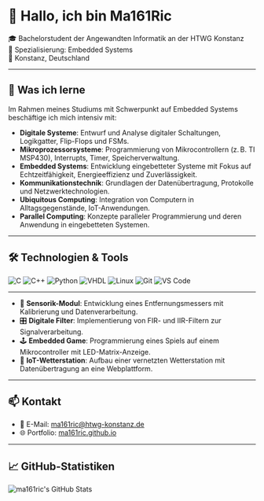 # 👋 Hallo, ich bin Ma161Ric

🎓 Bachelorstudent der Angewandten Informatik an der HTWG Konstanz  
🔧 Spezialisierung: Embedded Systems  
📍 Konstanz, Deutschland

---

## 🧠 Was ich lerne

Im Rahmen meines Studiums mit Schwerpunkt auf Embedded Systems beschäftige ich mich intensiv mit:

- **Digitale Systeme**: Entwurf und Analyse digitaler Schaltungen, Logikgatter, Flip-Flops und FSMs.
- **Mikroprozessorsysteme**: Programmierung von Mikrocontrollern (z. B. TI MSP430), Interrupts, Timer, Speicherverwaltung.
- **Embedded Systems**: Entwicklung eingebetteter Systeme mit Fokus auf Echtzeitfähigkeit, Energieeffizienz und Zuverlässigkeit.
- **Kommunikationstechnik**: Grundlagen der Datenübertragung, Protokolle und Netzwerktechnologien.
- **Ubiquitous Computing**: Integration von Computern in Alltagsgegenstände, IoT-Anwendungen.
- **Parallel Computing**: Konzepte paralleler Programmierung und deren Anwendung in eingebetteten Systemen.

---

## 🛠️ Technologien & Tools

![C](https://img.shields.io/badge/C-00599C?style=flat&logo=c&logoColor=white)
![C++](https://img.shields.io/badge/C++-00599C?style=flat&logo=c%2B%2B&logoColor=white)
![Python](https://img.shields.io/badge/Python-3776AB?style=flat&logo=python&logoColor=white)
![VHDL](https://img.shields.io/badge/VHDL-FFA500?style=flat)
![Linux](https://img.shields.io/badge/Linux-FCC624?style=flat&logo=linux&logoColor=black)
![Git](https://img.shields.io/badge/Git-F05032?style=flat&logo=git&logoColor=white)
![VS Code](https://img.shields.io/badge/VS%20Code-007ACC?style=flat&logo=visual-studio-code&logoColor=white)

---

- 🔌 **Sensorik-Modul**: Entwicklung eines Entfernungsmessers mit Kalibrierung und Datenverarbeitung.
- 🎛️ **Digitale Filter**: Implementierung von FIR- und IIR-Filtern zur Signalverarbeitung.
- 🕹️ **Embedded Game**: Programmierung eines Spiels auf einem Mikrocontroller mit LED-Matrix-Anzeige.
- 📡 **IoT-Wetterstation**: Aufbau einer vernetzten Wetterstation mit Datenübertragung an eine Webplattform.

---

## 📫 Kontakt

- 📧 E-Mail: ma161ric@htwg-konstanz.de
- 🌐 Portfolio: [ma161ric.github.io](https://ma161ric.github.io)

---

## 📈 GitHub-Statistiken

![ma161ric's GitHub Stats](https://github-readme-stats.vercel.app/api?username=ma161ric&show_icons=true&theme=default)

